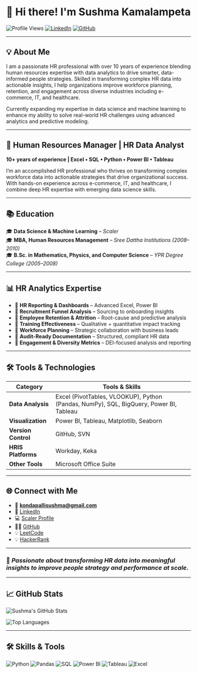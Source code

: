 # 👋 Hi there! I'm Sushma Kamalampeta

![Profile Views](https://komarev.com/ghpvc/?username=SushmaKamalampeta&style=flat-square)
[![LinkedIn](https://img.shields.io/badge/-Sushma%20Kamalampeta-blue?logo=linkedin&style=flat-square)](https://www.linkedin.com/in/sushma-k-62b44b25/)
[![GitHub](https://img.shields.io/badge/-GitHub-black?logo=github&style=flat-square)](https://github.com/SushmaKamalampeta/)

---

## 💡 About Me

I am a passionate HR professional with over 10 years of experience blending human resources expertise with data analytics to drive smarter, data-informed people strategies. Skilled in transforming complex HR data into actionable insights, I help organizations improve workforce planning, retention, and engagement across diverse industries including e-commerce, IT, and healthcare.

Currently expanding my expertise in data science and machine learning to enhance my ability to solve real-world HR challenges using advanced analytics and predictive modeling.

---

## 💼 Human Resources Manager | HR Data Analyst  
**10+ years of experience | Excel • SQL • Python • Power BI • Tableau**

I’m an accomplished HR professional who thrives on transforming complex workforce data into actionable strategies that drive organizational success. With hands-on experience across e-commerce, IT, and healthcare, I combine deep HR expertise with emerging data science skills.

---

## 📚 Education

🎓 **Data Science & Machine Learning** – *Scaler*  
🎓 **MBA, Human Resources Management** – *Sree Dattha Institutions (2008–2010)*  
🎓 **B.Sc. in Mathematics, Physics, and Computer Science** – *YPR Degree College (2005–2008)*

---

## 📊 HR Analytics Expertise

- 📌 **HR Reporting & Dashboards** – Advanced Excel, Power BI  
- 📌 **Recruitment Funnel Analysis** – Sourcing to onboarding insights  
- 📌 **Employee Retention & Attrition** – Root-cause and predictive analysis  
- 📌 **Training Effectiveness** – Qualitative + quantitative impact tracking  
- 📌 **Workforce Planning** – Strategic collaboration with business leads  
- 📌 **Audit-Ready Documentation** – Structured, compliant HR data  
- 📌 **Engagement & Diversity Metrics** – DEI-focused analysis and reporting

---

## 🛠️ Tools & Technologies

| Category             | Tools & Skills |
|----------------------|----------------|
| **Data Analysis**    | Excel (PivotTables, VLOOKUP), Python (Pandas, NumPy), SQL, BigQuery, Power BI, Tableau |
| **Visualization**    | Power BI, Tableau, Matplotlib, Seaborn |
| **Version Control**  | GitHub, SVN |
| **HRIS Platforms**   | Workday, Keka |
| **Other Tools**      | Microsoft Office Suite |

---

## 🌐 Connect with Me

- 📧 **kondapallisushma@gmail.com**  
- 🔗 [LinkedIn](https://www.linkedin.com/in/sushma-k-62b44b25/)  
- 💻 [Scaler Profile](https://www.scaler.com/academy/profile/)  
- 👩‍💻 [GitHub](https://github.com/SushmaKamalampeta/)  
- 💡 [LeetCode](https://leetcode.com/u/123sushma/)
- 💡 [HackerRank](https://www.hackerrank.com/profile/kondapallisushma)

---

### 🚀 *Passionate about transforming HR data into meaningful insights to improve people strategy and performance at scale.*

---

## 📈 GitHub Stats

![Sushma's GitHub Stats](https://github-readme-stats.vercel.app/api?username=SushmaKamalampeta&show_icons=true&theme=radical)

![Top Languages](https://github-readme-stats.vercel.app/api/top-langs/?username=SushmaKamalampeta&layout=compact&theme=radical)

---

## 🛠️ Skills & Tools

![Python](https://img.shields.io/badge/-Python-3776AB?style=for-the-badge&logo=python&logoColor=white)
![Pandas](https://img.shields.io/badge/-Pandas-150458?style=for-the-badge&logo=pandas&logoColor=white)
![SQL](https://img.shields.io/badge/-SQL-00758F?style=for-the-badge&logo=postgresql&logoColor=white)
![Power BI](https://img.shields.io/badge/-Power%20BI-F2C811?style=for-the-badge&logo=powerbi&logoColor=black)
![Tableau](https://img.shields.io/badge/-Tableau-E97627?style=for-the-badge&logo=tableau&logoColor=white)
![Excel](https://img.shields.io/badge/-Excel-217346?style=for-the-badge&logo=microsoft-excel&logoColor=white)
